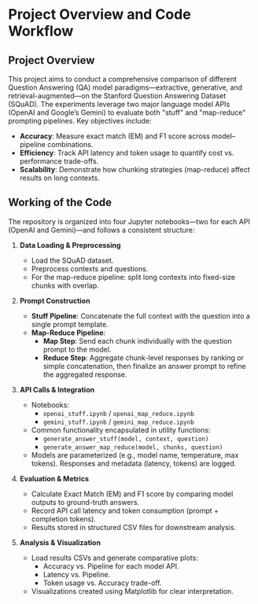 # Project Overview and Code Workflow

## Project Overview
This project aims to conduct a comprehensive comparison of different Question Answering (QA) model paradigms—extractive, generative, and retrieval-augmented—on the Stanford Question Answering Dataset (SQuAD). The experiments leverage two major language model APIs (OpenAI and Google’s Gemini) to evaluate both "stuff" and "map-reduce" prompting pipelines. Key objectives include:

- **Accuracy**: Measure exact match (EM) and F1 score across model–pipeline combinations.
- **Efficiency**: Track API latency and token usage to quantify cost vs. performance trade-offs.
- **Scalability**: Demonstrate how chunking strategies (map-reduce) affect results on long contexts.

## Working of the Code
The repository is organized into four Jupyter notebooks—two for each API (OpenAI and Gemini)—and follows a consistent structure:

1. **Data Loading & Preprocessing**
   - Load the SQuAD dataset.
   - Preprocess contexts and questions.
   - For the map-reduce pipeline: split long contexts into fixed-size chunks with overlap.

2. **Prompt Construction**
   - **Stuff Pipeline**: Concatenate the full context with the question into a single prompt template.
   - **Map-Reduce Pipeline**:
     - **Map Step**: Send each chunk individually with the question prompt to the model.
     - **Reduce Step**: Aggregate chunk-level responses by ranking or simple concatenation, then finalize an answer prompt to refine the aggregated response.

3. **API Calls & Integration**
   - Notebooks:
     - `openai_stuff.ipynb` / `openai_map_reduce.ipynb`
     - `gemini_stuff.ipynb` / `gemini_map_reduce.ipynb`
   - Common functionality encapsulated in utility functions:
     - `generate_answer_stuff(model, context, question)`
     - `generate_answer_map_reduce(model, chunks, question)`
   - Models are parameterized (e.g., model name, temperature, max tokens). Responses and metadata (latency, tokens) are logged.

4. **Evaluation & Metrics**
   - Calculate Exact Match (EM) and F1 score by comparing model outputs to ground-truth answers.
   - Record API call latency and token consumption (prompt + completion tokens).
   - Results stored in structured CSV files for downstream analysis.

5. **Analysis & Visualization**
   - Load results CSVs and generate comparative plots:
     - Accuracy vs. Pipeline for each model API.
     - Latency vs. Pipeline.
     - Token usage vs. Accuracy trade-off.
   - Visualizations created using Matplotlib for clear interpretation.

